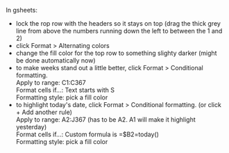 In gsheets:
* lock the rop row with the headers so it stays on top (drag the thick grey line from above the numbers running down the left to between the 1 and 2)  
* click Format > Alternating colors  
* change the fill color for the top row to something slighty darker (might be done automatically now)  
* to make weeks stand out a little better, click Format > Conditional formatting.  
    Apply to range: C1:C367  
    Format cells if...: Text starts with   S  
    Formatting style: pick a fill color  
* to highlight today's date, click Format > Conditional formatting. (or click + Add another rule)  
    Apply to range: A2:J367 (has to be A2. A1 will make it highlight yesterday)  
    Format cells if...: Custom formula is   =$B2=today()  
    Formatting style: pick a fill color  
